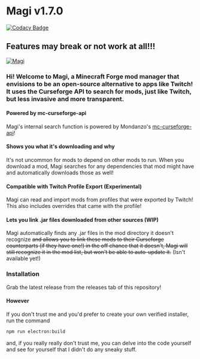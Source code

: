 # Magi v1.7.0

[![Codacy Badge](https://api.codacy.com/project/badge/Grade/9488cb8874834fa48affc2a2d767bde5)](https://app.codacy.com/manual/fractaal/archon-mod-manager?utm_source=github.com&utm_medium=referral&utm_content=fractaal/archon-mod-manager&utm_campaign=Badge_Grade_Dashboard)

## Features may break or not work at all!!!

[![Magi](https://imgur.com/E6KB7Er.jpg)](https://imgur.com/E6KB7Er)

### Hi! Welcome to Magi, a Minecraft Forge mod manager that envisions to be an open-source alternative to apps like Twitch! It uses the Curseforge API to search for mods, just like Twitch, but less invasive and more transparent.

#### Powered by mc-curseforge-api
Magi's internal search function is powered by Mondanzo's [mc-curseforge-api](https://github.com/Mondanzo/mc-curseforge-api "mc-curseforge-api")!

#### Shows you what it's downloading and why
It's not uncommon for mods to depend on other mods to run. When you download a mod, Magi searches for any dependencies that mod might have and automatically downloads those as well!

#### Compatible with Twitch Profile Export (Experimental)
Magi can read and import mods from profiles that were exported by Twitch! This also includes overrides that came with the profile!

#### Lets you link .jar files downloaded from other sources (WIP)
Magi automatically finds any .jar files in the mod directory it doesn't recognize ~~and allows you to link these mods to their Curseforge counterparts (if they have one!) in the off chance that it doesn't, Magi will still recognize it in the mod list, but won't be able to auto-update it.~~ (Isn't available yet!)

### Installation
Grab the latest release from the releases tab of this repository!
#### However
If you don't trust me and you'd prefer to create your own verified installer, run the command
```bash
npm run electron:build
```
and, if you really really don't trust me, you can delve into the code yourself and see for yourself that I didn't do any sneaky stuff.